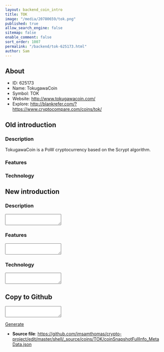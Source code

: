 ```yaml
---
layout: backend_coin_intro
title: TOK
image: "/media/20780659/tok.png"
published: true
allow_search_engine: false
sitemap: false
enable_comment: false
sort_order: 1007
permalink: "/backend/tok-625173.html"
author: Sam
---
```


## About

- ID: 625173
- Name: TokugawaCoin
- Symbol: TOK
- Website: http://www.tokugawacoin.com/
- Explore: http://blankrefer.com/?https://www.cryptocompare.com/coins/tok/


## Old introduction

### Description

<p>TokugawaCoin is a PoW cryptocurrency based on the Scrypt algorithm.</p>

### Features


### Technology




## New introduction


### Description
<textarea id="meta_description" name="description"></textarea>

### Features
<textarea id="meta_features" name="features"></textarea>

### Technology
<textarea id="meta_technology" name="technology"></textarea>


## Copy to Github

<textarea id="coinsnapshotfullinfo_metadata"></textarea>

<a href="#gen" onclick="generateMetaDatJson()">Generate</a>

- **Source file**: <a href="https://github.com/imsamthomas/crypto-project/edit/master/shell/_source/coins/TOK/coinSnapshotFullInfo_MetaData.json">https://github.com/imsamthomas/crypto-project/edit/master/shell/_source/coins/TOK/coinSnapshotFullInfo_MetaData.json</a>

